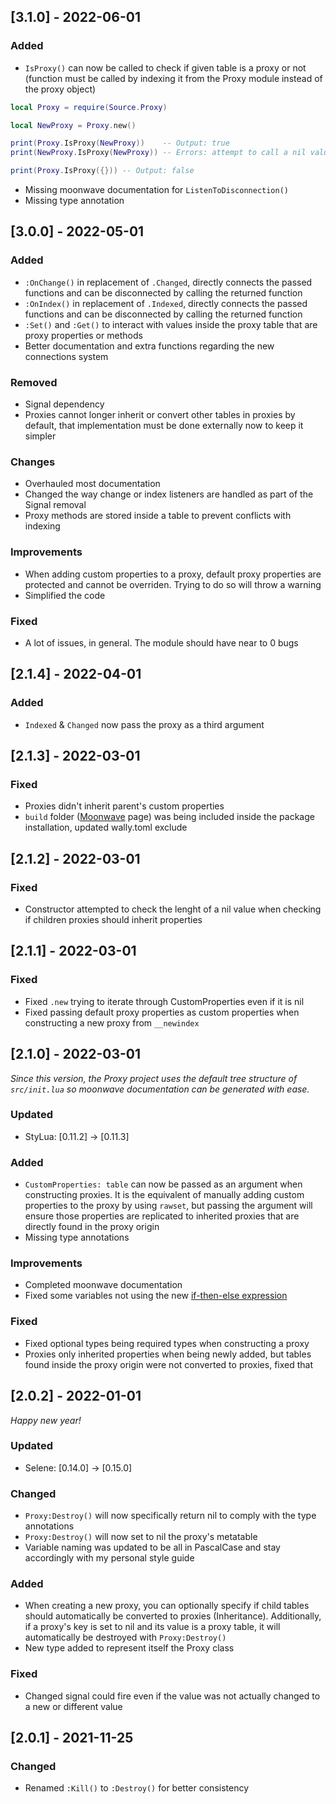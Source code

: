 ## [3.1.0] - 2022-06-01

### Added
- `IsProxy()` can now be called to check if given table is a proxy or not (function must be called by indexing it from the Proxy
module instead of the proxy object)
```lua
local Proxy = require(Source.Proxy)

local NewProxy = Proxy.new()

print(Proxy.IsProxy(NewProxy))    -- Output: true
print(NewProxy.IsProxy(NewProxy)) -- Errors: attempt to call a nil value

print(Proxy.IsProxy({})) -- Output: false
```
- Missing moonwave documentation for `ListenToDisconnection()`
- Missing type annotation

## [3.0.0] - 2022-05-01

### Added
- `:OnChange()` in replacement of `.Changed`, directly connects the passed functions and can be disconnected by calling the returned function
- `:OnIndex()` in replacement of `.Indexed`, directly connects the passed functions and can be disconnected by calling the returned function
- `:Set()` and `:Get()` to interact with values inside the proxy table that are proxy properties or methods
- Better documentation and extra functions regarding the new connections system

### Removed
- Signal dependency
- Proxies cannot longer inherit or convert other tables in proxies by default, that implementation must be done externally now to keep it simpler

### Changes
- Overhauled most documentation
- Changed the way change or index listeners are handled as part of the Signal removal
- Proxy methods are stored inside a table to prevent conflicts with indexing

### Improvements
- When adding custom properties to a proxy, default proxy properties are protected and cannot be overriden. Trying to do so will throw a warning
- Simplified the code

### Fixed
- A lot of issues, in general. The module should have near to 0 bugs

## [2.1.4] - 2022-04-01

### Added
- `Indexed` & `Changed` now pass the proxy as a third argument

## [2.1.3] - 2022-03-01

### Fixed
- Proxies didn't inherit parent's custom properties
- `build` folder ([Moonwave](https://upliftgames.github.io/moonwave/) page) was being included inside the package installation, updated wally.toml exclude

## [2.1.2] - 2022-03-01

### Fixed
- Constructor attempted to check the lenght of a nil value when checking if children proxies should inherit properties

## [2.1.1] - 2022-03-01

### Fixed
- Fixed `.new` trying to iterate through CustomProperties even if it is nil
- Fixed passing default proxy properties as custom properties when constructing a new proxy from `__newindex` 

## [2.1.0] - 2022-03-01

*Since this version, the Proxy project uses the default tree structure of `src/init.lua` so moonwave documentation can be generated with ease.*

### Updated
- StyLua: [0.11.2] -> [0.11.3]

### Added
- `CustomProperties: table` can now be passed as an argument when constructing proxies. It is the equivalent of manually adding custom properties to
the proxy by using `rawset`, but passing the argument will ensure those properties are replicated to inherited proxies that are directly found in the
proxy origin
- Missing type annotations

### Improvements
- Completed moonwave documentation
- Fixed some variables not using the new [if-then-else expression](https://devforum.roblox.com/t/luau-recap-october-2021/1531825)

### Fixed
- Fixed optional types being required types when constructing a proxy
- Proxies only inherited properties when being newly added, but tables found inside the proxy origin were not converted to proxies, fixed that

## [2.0.2] - 2022-01-01

*Happy new year!*
### Updated
- Selene: [0.14.0] -> [0.15.0]

### Changed
- `Proxy:Destroy()` will now specifically return nil to comply with the type annotations
- `Proxy:Destroy()` will now set to nil the proxy's metatable
- Variable naming was updated to be all in PascalCase and stay accordingly with my personal style guide

### Added
- When creating a new proxy, you can optionally specify if child tables should automatically be converted to proxies (Inheritance). Additionally,
if a proxy's key is set to nil and its value is a proxy table, it will automatically be destroyed with `Proxy:Destroy()`
- New type added to represent itself the Proxy class

### Fixed
- Changed signal could fire even if the value was not actually changed to a new or different value

## [2.0.1] - 2021-11-25

### Changed
- Renamed `:Kill()` to `:Destroy()` for better consistency